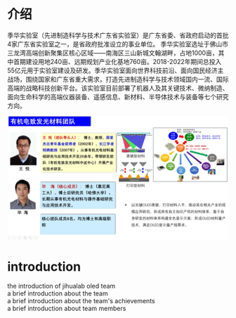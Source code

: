 # 介绍

季华实验室（先进制造科学与技术广东省实验室）是广东省委、省政府启动的首批4家广东省实验室之一，是省政府批准设立的事业单位。 季华实验室选址于佛山市三龙湾高端创新聚集区核心区域——南海区三山新城文翰湖畔，占地1000亩，其中首期建设用地240亩、远期规划产业化基地760亩。2018-2022年期间总投入55亿元用于实验室建设及研发。季华实验室面向世界科技前沿、面向国民经济主战场，围绕国家和广东省重大需求，打造先进制造科学与技术领域国内一流、国际高端的战略科技创新平台。该实验室目前部署了机器人及其关键技术、微纳制造、面向生命科学的高端仪器装备、遥感信息、新材料、半导体技术与装备等七个研究方向。
 <br/>

![image](https://github.com/jihualab-oled/introduction/blob/master/1598947213(1).jpg)



# introduction
the introduction of jihualab oled team <br/>
a brief introduction about the team <br/>
a brief introduction about the team's achievements <br/>
a brief introduction about team members <br/>
